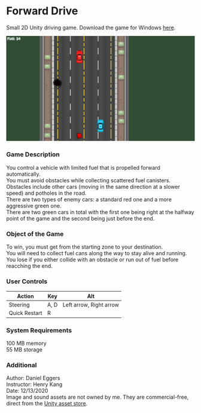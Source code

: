 # Forward Drive
Small 2D Unity driving game. 
Download the game for Windows [here](https://github.com/dme998/ForwardDrive/releases/tag/v1.0).

![Forward Drive sample screenshot](/Report/screenshot.png)

### Game Description
You control a vehicle with limited fuel that is propelled forward automatically.  
You must avoid obstacles while collecting scattered fuel canisters.   
Obstacles include other cars (moving in the same direction at a slower speed) and potholes in the road.  
There are two types of enemy cars: a standard red one and a more aggressive green one.  
There are two green cars in total with the first one being right at the halfway point of the game and the second being just before the end. 

### Object of the Game
To win, you must get from the starting zone to your destination.  
You will need to collect fuel cans along the way to stay alive and running. 
You lose if you either collide with an obstacle or run out of fuel before reacching the end. 

### User Controls
| Action        | Key     | Alt |
| --------------|---------|------------------------- |
| Steering      | A, D    | Left arrow, Right arrow  |
| Quick Restart | R       | |


### System Requirements
100 MB memory<br>
55 MB storage

### Additional
Author: Daniel Eggers <br>
Instructor: Henry Kang <br>
Date: 12/13/2020 <br>
Image and sound assets are not owned by me. They are commercial-free, direct from the [Unity asset store](https://assetstore.unity.com/). <br>
